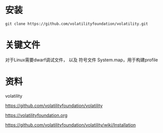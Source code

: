 # 安装

```shell
git clone https://github.com/volatilityfoundation/volatility.git
```

# 关键文件

对于Linux需要dwarf调试文件， 以及 符号文件 System.map，用于构建profile 

# 资料

volatility

https://github.com/volatilityfoundation/volatility

https://volatilityfoundation.org

https://github.com/volatilityfoundation/volatility/wiki/Installation